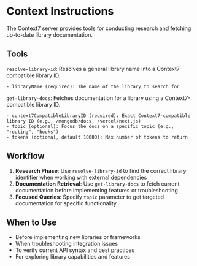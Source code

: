 # Context Instructions

The Context7 server provides tools for conducting research and fetching up-to-date library documentation.

## Tools

`resolve-library-id`: Resolves a general library name into a Context7-compatible library ID.
    
    - libraryName (required): The name of the library to search for

`get-library-docs`: Fetches documentation for a library using a Context7-compatible library ID.

    - context7CompatibleLibraryID (required): Exact Context7-compatible library ID (e.g., /mongodb/docs, /vercel/next.js)
    - topic (optional): Focus the docs on a specific topic (e.g., "routing", "hooks")
    - tokens (optional, default 10000): Max number of tokens to return

## Workflow

1. **Research Phase**: Use `resolve-library-id` to find the correct library identifier when working with external dependencies
2. **Documentation Retrieval**: Use `get-library-docs` to fetch current documentation before implementing features or troubleshooting
3. **Focused Queries**: Specify `topic` parameter to get targeted documentation for specific functionality

## When to Use

- Before implementing new libraries or frameworks
- When troubleshooting integration issues
- To verify current API syntax and best practices
- For exploring library capabilities and features